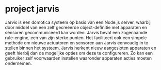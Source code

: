 # project jarvis

Jarvis is een domotica systeem op basis van een Node.js server, waarbij door middel van een zelf gecreëerde object-definitie met apparaten en sensoren gecommuniceerd kan worden. Jarvis bevat een zogenaamde rule-engine, een van zijn sterke punten. Het faciliteert ook een simpele methode om nieuwe actuatoren en sensoren aan Jarvis eenvoudig in te stellen binnen het systeem. Jarvis herkent nieuw aangesloten apparaten en geeft hierbij dan de mogelijke opties om deze te configureren. Zo kan een gebruiker zelf voorwaarden instellen waaronder apparaten acties moeten ondernemen.


